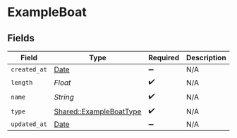 # ExampleBoat


## Fields

| Field                                                                | Type                                                                 | Required                                                             | Description                                                          |
| -------------------------------------------------------------------- | -------------------------------------------------------------------- | -------------------------------------------------------------------- | -------------------------------------------------------------------- |
| `created_at`                                                         | [Date](https://ruby-doc.org/stdlib-2.6.1/libdoc/date/rdoc/Date.html) | :heavy_minus_sign:                                                   | N/A                                                                  |
| `length`                                                             | *Float*                                                              | :heavy_check_mark:                                                   | N/A                                                                  |
| `name`                                                               | *String*                                                             | :heavy_check_mark:                                                   | N/A                                                                  |
| `type`                                                               | [Shared::ExampleBoatType](../../models/shared/exampleboattype.md)    | :heavy_check_mark:                                                   | N/A                                                                  |
| `updated_at`                                                         | [Date](https://ruby-doc.org/stdlib-2.6.1/libdoc/date/rdoc/Date.html) | :heavy_minus_sign:                                                   | N/A                                                                  |